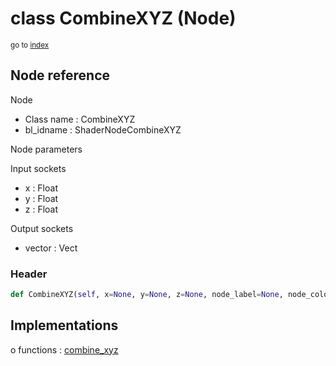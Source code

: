 # class CombineXYZ (Node)

<sub>go to [index](/docs/index.md)</sub>

## Node reference

Node
 - Class name : CombineXYZ
 - bl_idname : ShaderNodeCombineXYZ

Node parameters

Input sockets
 - x : Float
 - y : Float
 - z : Float

Output sockets
 - vector : Vect

### Header

``` python
def CombineXYZ(self, x=None, y=None, z=None, node_label=None, node_color=None):
```

## Implementations

o functions : [combine_xyz](/docs/Shader_classes/GLOBAL.md#combine_xyz)


